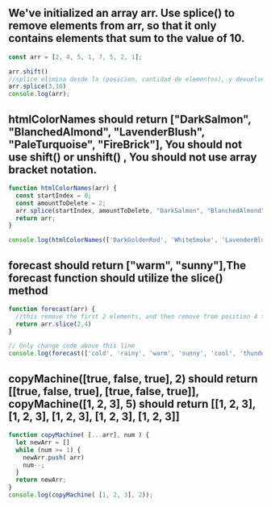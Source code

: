 ## We've initialized an array arr. Use splice() to remove elements from arr, so that it only contains elements that sum to the value of 10.

```javascript
const arr = [2, 4, 5, 1, 7, 5, 2, 1];

arr.shift()
//splice elimina desde la (posicion, cantidad de elementos), y devuelve los elementos eliminados.
arr.splice(3,10)
console.log(arr);
```


## htmlColorNames should return ["DarkSalmon", "BlanchedAlmond", "LavenderBlush", "PaleTurquoise", "FireBrick"],  You should not use shift() or unshift() , You should not use array bracket notation.

```javascript
function htmlColorNames(arr) {
  const startIndex = 0;
  const amountToDelete = 2;
  arr.splice(startIndex, amountToDelete, "DarkSalmon", "BlanchedAlmond");
  return arr;
}

console.log(htmlColorNames(['DarkGoldenRod', 'WhiteSmoke', 'LavenderBlush', 'PaleTurquoise', 'FireBrick']));
```



## forecast should return ["warm", "sunny"],The forecast function should utilize the slice() method
```javascript
function forecast(arr) {
  //this remove the first 2 elements, and then remove from position 4 to nexts.
  return arr.slice(2,4)
}

// Only change code above this line
console.log(forecast(['cold', 'rainy', 'warm', 'sunny', 'cool', 'thunderstorms']))
```

## copyMachine([true, false, true], 2) should return [[true, false, true], [true, false, true]], copyMachine([1, 2, 3], 5) should return [[1, 2, 3], [1, 2, 3], [1, 2, 3], [1, 2, 3], [1, 2, 3]]
```javascript
function copyMachine( [...arr], num ) {
  let newArr = []
  while (num >= 1) {
    newArr.push( arr)
    num--;
  }
  return newArr;
}
console.log(copyMachine( [1, 2, 3], 2));
```